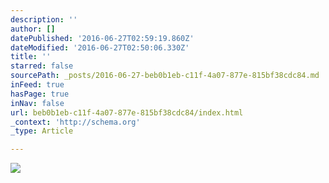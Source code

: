```yaml
---
description: ''
author: []
datePublished: '2016-06-27T02:59:19.860Z'
dateModified: '2016-06-27T02:50:06.330Z'
title: ''
starred: false
sourcePath: _posts/2016-06-27-beb0b1eb-c11f-4a07-877e-815bf38cdc84.md
inFeed: true
hasPage: true
inNav: false
url: beb0b1eb-c11f-4a07-877e-815bf38cdc84/index.html
_context: 'http://schema.org'
_type: Article

---
```

![](https://the-grid-user-content.s3-us-west-2.amazonaws.com/278ae021-9f8b-448d-a080-4e04f720038e.png)
